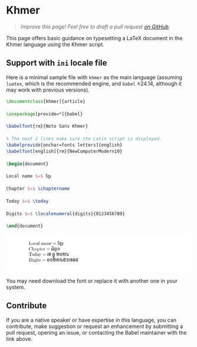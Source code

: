 # Khmer

<blockquote>
  <p><em>Improve this page! Feel free to draft a pull request <a href="https://github.com/latex3/babel/tree/docs/docs">on GitHub</a>.</em></p>
</blockquote>

This page offers basic guidance on typesetting a LaTeX document in the
Khmer language using the Khmer script.

## Support with `ini` locale file

Here is a minimal sample file with `khmer` as the main language
(assuming `luatex`, which is the recommended engine, and `babel` ≥24.14,
although it may work with previous versions).

```tex
\documentclass[khmer]{article}

\usepackage[provide=*]{babel}

\babelfont{rm}{Noto Sans Khmer}

% The next 2 lines make sure the Latin script is displayed.
\babelprovide[onchar=fonts letters]{english}
\babelfont[english]{rm}{NewComputerModern10}

\begin{document}

Local name $=$ ខ្មែរ

Chapter $=$ \chaptername

Today $=$ \today

Digits $=$ \localenumeral{digits}{0123456789}

\end{document}
```

![](../media/locale-khmer.png)

You may need download the font or replace it with another one in your
system.

## Contribute

If you are a native speaker or have expertise in this language, you can
contribute, make suggestion or request an enhancement by submitting a
pull request, opening an issue, or contacting the Babel maintainer with
the link above.
